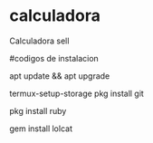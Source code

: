 # calculadora
Calculadora sell


#codigos de instalacion

apt update && apt upgrade 


termux-setup-storage
pkg install git 




pkg install ruby


gem install lolcat 
